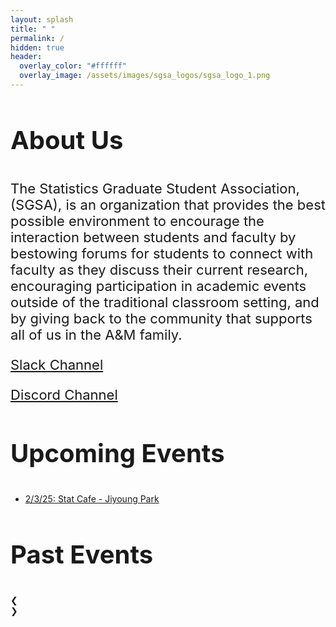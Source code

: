 ```yaml
---
layout: splash
title: " "
permalink: /
hidden: true
header:
  overlay_color: "#ffffff"
  overlay_image: /assets/images/sgsa_logos/sgsa_logo_1.png
---
```


<link rel="stylesheet" href="https://www.w3schools.com/w3css/4/w3.css">
<style>
h1{font-size:64px;}
h2{font-size:48px;}
h3{font-size:40px;}
h4{font-size:30px;}
h5{font-size:26px;}
h6 {font-size: 24px;}
p {font-size: 22px;}
.mySlides1 {display:none}
.mySlides2 {display:none}
.w3-left, .w3-right, .w3-badge {cursor:pointer}
.w3-badge {height:13px;width:13px;padding:0}
</style>


### About Us

The Statistics Graduate Student Association, (SGSA), is an organization that provides the best possible environment to encourage the interaction between students and faculty by bestowing forums for students to connect with faculty as they discuss their current research, encouraging participation in academic events outside of the traditional classroom setting, and by giving back to the community that supports all of us in the A&M family.

[Slack Channel](<https://join.slack.com/t/tamustatistic-fdy2267/shared_invite/zt-2yw4ujwyp-LkfgZFVwYxsFIOtR8iYgog>)

[Discord Channel](<https://discord.gg/hZmzHb5k>)

### Upcoming Events

- [2/3/25\: Stat Cafe - Jiyoung Park](<https://tamusgsa.github.io/stat%20cafe/2025/01/28/stat-cafe-park/>)


<!--
- [SGSA Game Night, 9/27/2024, 5:00pm-7:00pm at the Fisher Bowl](https://urldefense.com/v3/__https://forms.gle/Mp7yF6DTNeZJavoS7__;!!KwNVnqRv!BaaEuGlheW4VZxx5D5aDXPnYPdYYhvUc7CfJdL7G1uZhgiX-ddkLIPNvGQ0iM9IO2StudWWbKCG5LnmdaMLkFe2gij2_hxU$) 

<img src="https://jeroda7105.github.io/tamusgsa.github.io\assets\images\game_night\game_night_09_27_2024\image002.png?raw=true" alt="flyer" width="200"/> <br>


 - [Stat Cafe - Qiyuan Wang, 10/2/2024, 11:30am-12:30pm at BLOC 411](https://urldefense.com/v3/__https://docs.google.com/forms/d/e/1FAIpQLSfXyUsx8bJsenleDXU7jFDU7SO5mSlgg195jmQqUI2sAQoLdQ/viewform?usp=sf_link__;!!KwNVnqRv!H2JhzY_xFod2p5vtAbUMa-KAUP4ZyFbsocZ0XuZIDAarETUZSz4Y-0P7uWbly4fxOLPGID009pRY02Tu$) 

<img src="https://jeroda7105.github.io/tamusgsa.github.io\assets\images\stat_cafe\Wang_Oct_02_2024\StatCafe_Talk_Qiyuan Wang.png?raw=true" alt="flyer" width="200"/> <br>

-->

<!--
<div class="w3-content w3-display-container" style="width:60%">
  <img class="mySlides1" src="https://jeroda7105.github.io/tamusgsa.github.io\assets\images\workflow_workshops\Bruce_Nov_14_2024\Bruce_WW_11_14_Flyer.png?raw=true" height="25">
  <img class="mySlides1" src="https://jeroda7105.github.io/tamusgsa.github.io\assets\images\halloween-bbq-24\halloween_party_flyer.png?raw=true" height="25">
  <!-- <button class="w3-button w3-black w3-display-left" onclick="plusDivs(-1, 0)">&#10094;</button>
  <button class="w3-button w3-black w3-display-right" onclick="plusDivs(1, 0)">&#10095;</button> -->
<!--  
  <div class="w3-center w3-container w3-section w3-large w3-text-black w3-display-bottommiddle" style="width:100%">
    <div class="w3-left w3-hover-text-white" onclick="plusDivs(-1, 0)">&#10094;</div>
    <div class="w3-right w3-hover-text-white" onclick="plusDivs(1, 0)">&#10095;</div>
    <span class="w3-badge demo1 w3-border w3-transparent w3-hover-white" onclick="currentDiv(1, 0)"></span>
    <span class="w3-badge demo1 w3-border w3-transparent w3-hover-white" onclick="currentDiv(2, 0)"></span>
  </div>
</div>
-->

### Past Events

<div class="w3-content w3-display-container" style="width:60%">
  <img class="mySlides2" src="https://jeroda7105.github.io/tamusgsa.github.io\assets\images\fac-app-bbq-24\PXL_20240413_225929466_MP.jpg?raw=true" height="25">
  <img class="mySlides2" src="https://jeroda7105.github.io/tamusgsa.github.io\assets\images\game_night\game_night_2_9_2024\new_IMG_6501.jpg?raw=true" height="25">
  <img class="mySlides2" src="https://jeroda7105.github.io/tamusgsa.github.io/assets\images\stat_cafe\Carroll_Jan_22_2024\IMG_8648.jpg?raw=true" height="25">
  <img class="mySlides2" src="https://jeroda7105.github.io/tamusgsa.github.io\assets\images\workflow_workshops\Vidakovic_Feb_07_2024\IMG_6480.jpeg?raw=true" height="25">
  <img class="mySlides2" src="https://jeroda7105.github.io/tamusgsa.github.io\assets\images\halloween_potluck_2023\IMG_0411.JPG?raw=true" height="25">
  <!-- <button class="w3-button w3-black w3-display-left" onclick="plusDivs(-1, 1)">&#10094;</button>
  <button class="w3-button w3-black w3-display-right" onclick="plusDivs(1, 1)">&#10095;</button> -->
    <div class="w3-center w3-container w3-section w3-large w3-text-white w3-display-bottommiddle" style="width:100%">
    <div class="w3-left w3-hover-text-white" onclick="plusDivs(-1, 1)">&#10094;</div>
    <div class="w3-right w3-hover-text-white" onclick="plusDivs(1, 1)">&#10095;</div>
    <span class="w3-badge demo2 w3-border w3-transparent w3-hover-white" onclick="currentDiv(1, 1)"></span>
    <span class="w3-badge demo2 w3-border w3-transparent w3-hover-white" onclick="currentDiv(2, 1)"></span>
    <span class="w3-badge demo2 w3-border w3-transparent w3-hover-white" onclick="currentDiv(3, 1)"></span>
    <span class="w3-badge demo2 w3-border w3-transparent w3-hover-white" onclick="currentDiv(4, 1)"></span>
    <span class="w3-badge demo2 w3-border w3-transparent w3-hover-white" onclick="currentDiv(5, 1)"></span>
  </div>
</div>


<script>
var slideIndex = [1,1];
var slideId = ["mySlides1", "mySlides2"]
var demoId = ["demo1", "demo2"]
// showDivs(1, 0);
showDivs(1, 1);

function plusDivs(n, no) {
  showDivs(slideIndex[no] += n, no);
}

function currentDiv(n, no) {
  showDivs(slideIndex[no] = n, no);
}

/* function showDivs(n, no) {
  var i;
  var x = document.getElementsByClassName(slideId[no]);
  if (n > x.length) {slideIndex[no] = 1}
  if (n < 1) {slideIndex[no] = x.length}
  for (i = 0; i < x.length; i++) {
    x[i].style.display = "none";  
  }
  x[slideIndex[no]-1].style.display = "block";  
}
*/

function showDivs(n, no) {
  var i;
  var x = document.getElementsByClassName(slideId[no]);
  var dots = document.getElementsByClassName(demoId[no]);
  if (n > x.length) {slideIndex[no] = 1}
  if (n < 1) {slideIndex[no] = x.length}
  for (i = 0; i < x.length; i++) {
    x[i].style.display = "none";  
  }
  for (i = 0; i < dots.length; i++) {
    dots[i].className = dots[i].className.replace(" w3-white", "");
  }
  x[slideIndex[no]-1].style.display = "block";   
  dots[slideIndex[no]-1].className += " w3-white";
}

</script>
